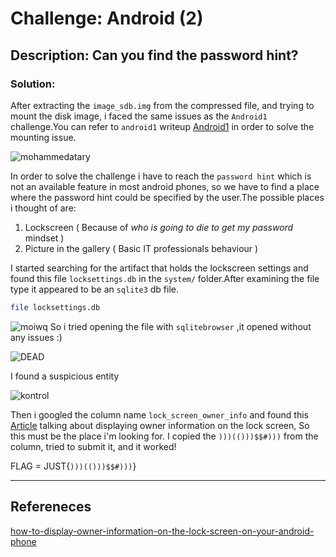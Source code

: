 # Challenge: Android (2)
## Description: Can you find the password hint?
### Solution:
After extracting the `image_sdb.img` from the compressed file, and trying to mount the disk image, i faced the same issues as the `Android1` challenge.You can refer to `android1` writeup [Android1](https://github.com/zAbuQasem/MyNotes/blob/main/CTF-Writeups/Forensics/Android1.md) in order to solve the mounting issue.

![mohammedatary](https://i.imgur.com/vsVmRKP.png)

In order to solve the challenge i have to reach the `password hint` which is not an available feature in most android phones, so we have to find a place where the password hint could be specified by the user.The possible places i thought of are:
1. Lockscreen ( Because of _who is going to die to get my password_ mindset )
2. Picture in the gallery ( Basic IT professionals behaviour )

I started searching for the artifact that holds the lockscreen settings and found this file `locksettings.db` in the `system/` folder.After examining the file type it appeared to be an `sqlite3` db file.
```bash
file locksettings.db
```
![moiwq](https://i.imgur.com/OVm2YT1.png)
So i tried opening the file with `sqlitebrowser` ,it opened without any issues :)

![DEAD](https://i.imgur.com/cDmWvda.png)

I found a suspicious entity

![kontrol](https://i.imgur.com/Iq8XbiZ.png)

Then i googled the column name `lock_screen_owner_info` and found this [Article](https://www.howtogeek.com/194878/how-to-display-owner-information-on-the-lock-screen-on-your-android-phone/) talking about displaying owner information on the lock screen, So this must be the place i'm looking for.
I copied the `)))(()))$$#)))` from the column, tried to submit it, and it worked!

FLAG = JUST{`)))(()))$$#)))`}

---

## Refereneces
[how-to-display-owner-information-on-the-lock-screen-on-your-android-phone](https://www.howtogeek.com/194878/how-to-display-owner-information-on-the-lock-screen-on-your-android-phone/)
